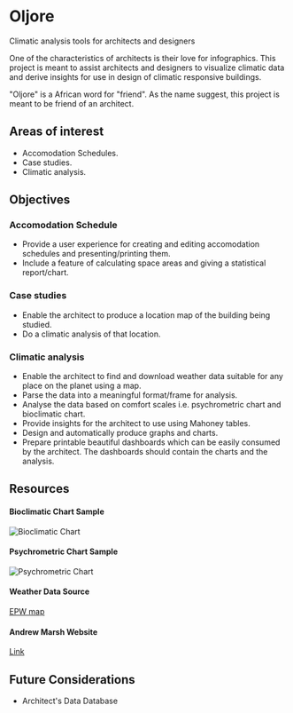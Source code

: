 # Oljore
Climatic analysis tools for architects and designers

One of the characteristics of architects is their love for infographics. This project is meant to assist architects and designers to visualize climatic data and derive insights for use in design of climatic responsive buildings.

"Oljore" is a African word for "friend". As the name suggest, this project is meant to be friend of an architect.

## Areas of interest
- Accomodation Schedules.
- Case studies.
- Climatic analysis.

## Objectives
### Accomodation Schedule
- Provide a user experience for creating and editing accomodation schedules and presenting/printing them.
- Include a feature of calculating space areas and giving a statistical report/chart.

### Case studies
- Enable the architect to produce a location map of the building being studied.
- Do a climatic analysis of that location.

### Climatic analysis
- Enable the architect to find and download weather data suitable for any place on the planet using a map.
- Parse the data into a meaningful format/frame for analysis.
- Analyse the data based on comfort scales i.e. psychrometric chart and bioclimatic chart.
- Provide insights for the architect to use using Mahoney tables.
- Design and automatically produce graphs and charts.
- Prepare printable beautiful dashboards which can be easily consumed by the architect. The dashboards should contain the charts and the analysis.

## Resources
#### Bioclimatic Chart Sample
![Bioclimatic Chart](https://user-images.githubusercontent.com/74491890/204089632-02bc7611-c495-47bf-b43c-6ef97e53d05c.png)
#### Psychrometric Chart Sample
![Psychrometric Chart](https://user-images.githubusercontent.com/74491890/204089679-635f49c4-2539-4b25-b4f1-28add1053c61.png)
#### Weather Data Source
[EPW map](https://www.ladybug.tools/epwmap/)
#### Andrew Marsh Website
[Link](http://andrewmarsh.com/)

## Future Considerations
- Architect's Data Database
